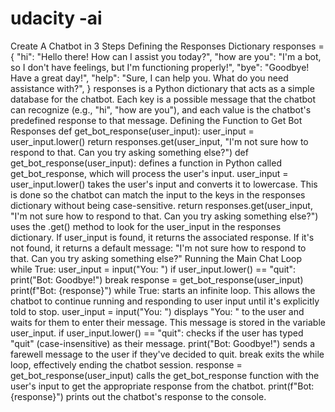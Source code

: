 # udacity -ai
Create A Chatbot in 3 Steps
Defining the Responses Dictionary
responses = {
"hi": "Hello there! How can I assist you today?",
"how are you": "I'm a bot, so I don't have feelings, but I'm functioning properly!",
"bye": "Goodbye! Have a great day!",
"help": "Sure, I can help you. What do you need assistance with?",
}
responses is a Python dictionary that acts as a simple database for the chatbot. Each key is a possible message that the chatbot can recognize (e.g., "hi", "how are you"), and each value is the chatbot's predefined response to that message.
Defining the Function to Get Bot Responses
def get_bot_response(user_input):
user_input = user_input.lower()
return responses.get(user_input, "I'm not sure how to respond to that. Can you try asking something else?")
def get_bot_response(user_input): defines a function in Python called get_bot_response, which will process the user's input.
user_input = user_input.lower() takes the user's input and converts it to lowercase. This is done so the chatbot can match the input to the keys in the responses dictionary without being case-sensitive.
return responses.get(user_input, "I'm not sure how to respond to that. Can you try asking something else?") uses the .get() method to look for the user_input in the responses dictionary. If user_input is found, it returns the associated response. If it's not found, it returns a default message: "I'm not sure how to respond to that. Can you try asking something else?"
Running the Main Chat Loop
while True:
user_input = input("You: ")
if user_input.lower() == "quit":
  print("Bot: Goodbye!")
  break
response = get_bot_response(user_input)
print(f"Bot: {response}")
while True: starts an infinite loop. This allows the chatbot to continue running and responding to user input until it's explicitly told to stop.
user_input = input("You: ") displays "You: " to the user and waits for them to enter their message. This message is stored in the variable user_input.
if user_input.lower() == "quit": checks if the user has typed "quit" (case-insensitive) as their message.
print("Bot: Goodbye!") sends a farewell message to the user if they've decided to quit.
break exits the while loop, effectively ending the chatbot session.
response = get_bot_response(user_input) calls the get_bot_response function with the user's input to get the appropriate response from the chatbot.
print(f"Bot: {response}") prints out the chatbot's response to the console.
